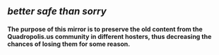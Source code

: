 ## *better safe than sorry*
#### The purpose of this mirror is to preserve the old content from the Quadropolis.us community in different hosters, thus decreasing the chances of losing them for some reason.
